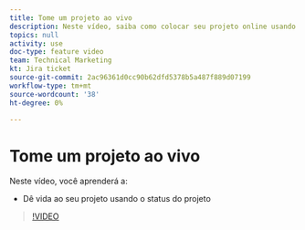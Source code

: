 ```yaml
---
title: Tome um projeto ao vivo
description: Neste vídeo, saiba como colocar seu projeto online usando o status do projeto.
topics: null
activity: use
doc-type: feature video
team: Technical Marketing
kt: Jira ticket
source-git-commit: 2ac96361d0cc90b62dfd5378b5a487f889d07199
workflow-type: tm+mt
source-wordcount: '38'
ht-degree: 0%

---
```


# Tome um projeto ao vivo

Neste vídeo, você aprenderá a:

* Dê vida ao seu projeto usando o status do projeto

>[!VIDEO](https://video.tv.adobe.com/v/335093/?quality=12)